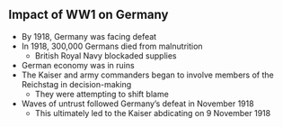 ## Impact of WW1 on Germany


- By 1918, Germany was facing defeat
- In 1918, 300,000 Germans died from malnutrition
    - British Royal Navy blockaded supplies
- German economy was in ruins
- The Kaiser and army commanders began to involve members of the Reichstag in decision-making
    - They were attempting to shift blame
- Waves of untrust followed Germany’s defeat in November 1918
    - This ultimately led to the Kaiser abdicating on 9 November 1918

